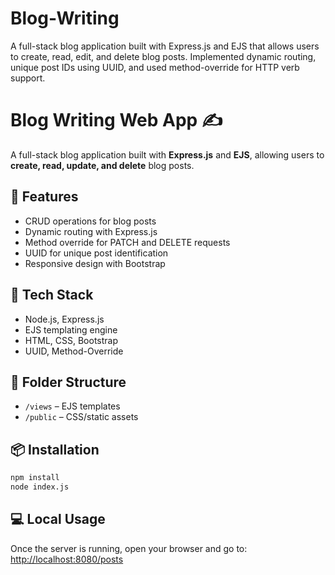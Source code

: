 # Blog-Writing
A full-stack blog application built with Express.js and EJS that allows users to create, read, edit, and delete blog posts. Implemented dynamic routing, unique post IDs using UUID, and used method-override for HTTP verb support.
# Blog Writing Web App ✍️

A full-stack blog application built with **Express.js** and **EJS**, allowing users to **create, read, update, and delete** blog posts.

## 🚀 Features
- CRUD operations for blog posts
- Dynamic routing with Express.js
- Method override for PATCH and DELETE requests
- UUID for unique post identification
- Responsive design with Bootstrap

## 🔧 Tech Stack
- Node.js, Express.js
- EJS templating engine
- HTML, CSS, Bootstrap
- UUID, Method-Override

## 📂 Folder Structure
- `/views` – EJS templates
- `/public` – CSS/static assets

## 📦 Installation
```bash
npm install
node index.js
```

## 💻 Local Usage

Once the server is running, open your browser and go to:  
[http://localhost:8080/posts](http://localhost:8080/posts)
